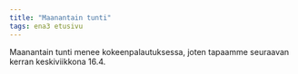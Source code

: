 ```yaml
---
title: "Maanantain tunti"
tags: ena3 etusivu
---
```


Maanantain tunti menee kokeenpalautuksessa, joten tapaamme seuraavan kerran keskiviikkona 16.4.
